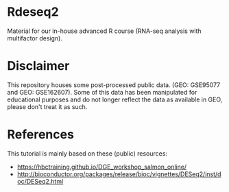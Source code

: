 # Rdeseq2

Material for our in-house advanced R course (RNA-seq analysis with multifactor design).

# Disclaimer

This repository houses some post-processed public data. (GEO: GSE95077 and GEO: GSE162607). Some of this data has been manipulated for educational purposes and do not longer reflect the data as available in GEO, please don't treat it as such.

# References

This tutorial is mainly based on these (public) resources:

 - https://hbctraining.github.io/DGE_workshop_salmon_online/
 - http://bioconductor.org/packages/release/bioc/vignettes/DESeq2/inst/doc/DESeq2.html

